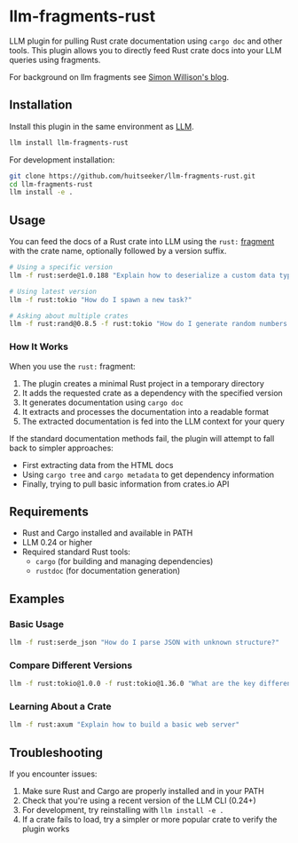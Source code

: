 # llm-fragments-rust

LLM plugin for pulling Rust crate documentation using `cargo doc` and other tools. This plugin allows you to directly feed Rust crate docs into your LLM queries using fragments.

For background on llm fragments see [Simon Willison's blog](https://simonwillison.net/2025/Apr/7/long-context-llm/).

## Installation

Install this plugin in the same environment as [LLM](https://llm.datasette.io/).

```bash
llm install llm-fragments-rust
```

For development installation:

```bash
git clone https://github.com/huitseeker/llm-fragments-rust.git
cd llm-fragments-rust
llm install -e .
```

## Usage

You can feed the docs of a Rust crate into LLM using the `rust:` [fragment](https://llm.datasette.io/en/stable/fragments.html) with the crate name, optionally followed by a version suffix.

```bash
# Using a specific version
llm -f rust:serde@1.0.188 "Explain how to deserialize a custom data type in Rust"

# Using latest version
llm -f rust:tokio "How do I spawn a new task?"

# Asking about multiple crates
llm -f rust:rand@0.8.5 -f rust:tokio "How do I generate random numbers asynchronously?"
```

### How It Works

When you use the `rust:` fragment:

1. The plugin creates a minimal Rust project in a temporary directory
2. It adds the requested crate as a dependency with the specified version
3. It generates documentation using `cargo doc`
4. It extracts and processes the documentation into a readable format
5. The extracted documentation is fed into the LLM context for your query

If the standard documentation methods fail, the plugin will attempt to fall back to simpler approaches:
- First extracting data from the HTML docs
- Using `cargo tree` and `cargo metadata` to get dependency information
- Finally, trying to pull basic information from crates.io API

## Requirements

- Rust and Cargo installed and available in PATH
- LLM 0.24 or higher
- Required standard Rust tools:
  - `cargo` (for building and managing dependencies)
  - `rustdoc` (for documentation generation)

## Examples

### Basic Usage

```bash
llm -f rust:serde_json "How do I parse JSON with unknown structure?"
```

### Compare Different Versions

```bash
llm -f rust:tokio@1.0.0 -f rust:tokio@1.36.0 "What are the key differences between these versions?"
```

### Learning About a Crate

```bash
llm -f rust:axum "Explain how to build a basic web server"
```

## Troubleshooting

If you encounter issues:

1. Make sure Rust and Cargo are properly installed and in your PATH
2. Check that you're using a recent version of the LLM CLI (0.24+)
3. For development, try reinstalling with `llm install -e .`
4. If a crate fails to load, try a simpler or more popular crate to verify the plugin works
